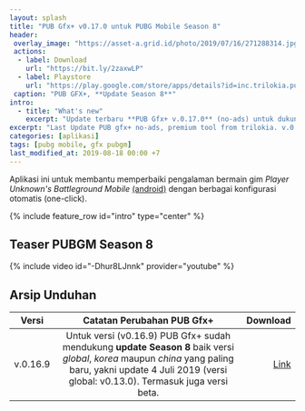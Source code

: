 ```yaml
---
layout: splash
title: "PUB Gfx+ v0.17.0 untuk PUBG Mobile Season 8"
header:
 overlay_image: "https://asset-a.grid.id/photo/2019/07/16/271288314.jpg"
 actions:
  - label: Download
    url: "https://bit.ly/2zaxwLP"
  - label: Playstore
    url: "https://play.google.com/store/apps/details?id=inc.trilokia.pubgfxtool"
 caption: "PUB GFX+, **Update Season 8**"
intro:
  - title: "What's new"
    excerpt: "Update terbaru **PUB Gfx+ v.0.17.0** (no-ads) untuk dukungan Patch PUBGM 0.14.xx yang mendapatkan pembaruan peta **Erangel 2.0** dan mode zombie baru: **infection**"
excerpt: "Last Update PUB gfx+ no-ads, premium tool from trilokia. v.0.17.0" 
categories: [aplikasi]
tags: [pubg mobile, gfx pubgm]
last_modified_at: 2019-08-18 00:00 +7
---
```

Aplikasi ini untuk membantu memperbaiki pengalaman bermain gim *Player Unknown's Battleground Mobile* [(android)](https://play.google.com/store/apps/details?id=com.tencent.ig) dengan berbagai konfigurasi otomatis (one-click).

{% include feature_row id="intro" type="center" %}

## Teaser PUBGM Season 8

{% include video id="-Dhur8LJnnk" provider="youtube" %}

## Arsip Unduhan

| Versi | Catatan Perubahan PUB Gfx+ | Download |
|---|:---:|---:|
| v.0.16.9 | Untuk versi (v0.16.9) PUB Gfx+ sudah mendukung **update Season 8** baik versi _global_, _korea_ maupun _china_ yang paling baru, yakni update 4 Juli 2019 (versi global: v0.13.0). Termasuk juga versi beta. | [Link](https://mi.knoacc.org/bitly?cde=31jaZZs&st1=Download&st2=APK) |
